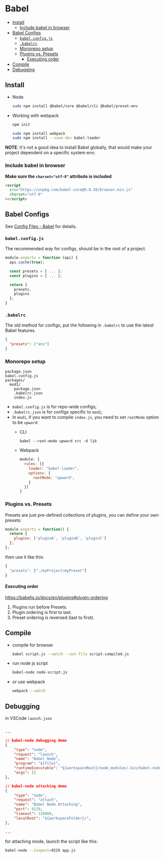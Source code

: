 # Babel

- [Install](#install)
  - [Include babel in browser](#include-babel-in-browser)
- [Babel Configs](#babel-configs)
  - [`babel.config.js`](#babelconfigjs)
  - [`.babelrc`](#babelrc)
  - [Monorepo setup](#monorepo-setup)
  - [Plugins vs. Presets](#plugins-vs-presets)
    - [Executing order](#executing-order)
- [Compile](#compile)
- [Debugging](#debugging)

## Install

- Node

  ```bash
  sudo npm install @babel/core @babel/cli @babel/preset-env
  ```

- Working with webpack

  ```bash
  npm init

  sudo npm install webpack
  sudo npm install --save-dev babel-loader
  ```

**NOTE**: it's not a good idea to install Babel globally, that would make your project dependent on a specific system env;

### Include babel in browser

**Make sure the `charset="utf-8"` attribute is included**

```html
<script
  src="https://unpkg.com/babel-core@5.8.38/browser.min.js"
  charset="utf-8"
></script>
```

## Babel Configs

See [Config Files - Babel](https://babeljs.io/docs/en/config-files) for details.

### `babel.config.js`

The recommended way for configs, should be in the root of a project.

```js
module.exports = function (api) {
  api.cache(true);

  const presets = [ ... ];
  const plugins = [ ... ];

  return {
    presets,
    plugins
  };
}
```

### `.babelrc`

The old method for configs, put the following in `.babelrc` to use the latest Babel features.

```json
{
  "presets": ["env"]
}
```

### Monorepo setup

```
package.json
babel.config.js
packages/
  mod1/
    package.json
    .babelrc.json
    index.js
```

- `babel.config.js` is for repo-wide configs;
- `.babelrc.json` is for configs specific to `mod1`;
- In `mod1`, if you want to compile `index.js`, you need to set `rootMode` option to be `upward`:
  - CLI

    `babel --root-mode upward src -d lib`

  - Webpack

    ```js
    module: {
      rules: [{
        loader: "babel-loader",
        options: {
          rootMode: "upward",
        }
      }]
    }
    ```

### Plugins vs. Presets

Presets are just pre-defined collections of plugins, you can define your own presets:

```js
module.exports = function() {
  return {
    plugins: ['pluginA', 'pluginB', 'pluginC']
  };
};
```

then use it like this:

```js
{
  "presets": ["./myProject/myPreset"]
}
```

#### Executing order

https://babeljs.io/docs/en/plugins#plugin-ordering

1. Plugins run before Presets.
1. Plugin ordering is first to last.
1. Preset ordering is reversed (last to first).

## Compile

- compile for browser

  ```bash
  babel script.js --watch --out-file script-compiled.js
  ```

- run node js script

  ```bash
  babel-node node-script.js
  ```

- or use webpack

  ```bash
  webpack --watch
  ```

## Debugging

in VSCode `launch.json`

```json

...

// babel-node debugging demo
{
    "type": "node",
    "request": "launch",
    "name": "Babel Node",
    "program": "${file}",
    "runtimeExecutable": "${workspaceRoot}/node_modules/.bin/babel-node",
    "args": []
},

// babel-node attaching demo
{
    "type": "node",
    "request": "attach",
    "name": "Babel Node Attaching",
    "port": 9229,
    "timeout": 120000,
    "localRoot": "${workspaceFolder}/",
},

...

```

for attaching mode, launch the script like this:

```bash
babel-node --inspect=9229 app.js
```

